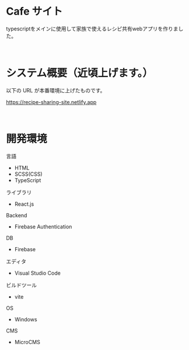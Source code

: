 # Cafe サイト

typescriptをメインに使用して家族で使えるレシピ共有webアプリを作りました。

<br>

# システム概要（近頃上げます。）

以下の URL が本番環境に上げたものです。

https://recipe-sharing-site.netlify.app

<br>

# 開発環境

言語

- HTML
- SCSS(CSS)
- TypeScript

ライブラリ

- React.js

Backend

- Firebase Authentication

DB

- Firebase

エディタ

- Visual Studio Code

ビルドツール

- vite

OS

- Windows

CMS

- MicroCMS

